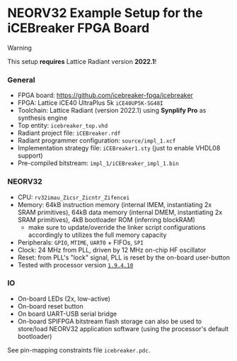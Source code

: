 # NEORV32 Example Setup for the iCEBreaker FPGA Board

> [!WARNING]
> This setup **requires** Lattice Radiant version **2022.1**!

### General

* FPGA board: https://github.com/icebreaker-fpga/icebreaker
* FPGA: Lattice iCE40 UltraPlus 5k `iCE40UP5K-SG48I`
* Toolchain: Lattice Radiant (version 2022.1) using **Synplify Pro** as synthesis engine
* Top entity: `icebreaker_top.vhd`
* Radiant project file: `iCEBreaker.rdf`
* Radiant programmer configuration: `source/impl_1.xcf`
* Implementation strategy file: `iCEBreaker1.sty` (just to enable VHDL08 support)
* Pre-compiled bitstream: `impl_1/iCEBreaker_impl_1.bin`

### NEORV32

* CPU: `rv32imau_Zicsr_Zicntr_Zifencei`
* Memory: 64kB instruction memory (internal IMEM, instantiating 2x SRAM primitives), 64kB data memory (internal DMEM, instantiating 2x SRAM primitives), 4kB bootloader ROM (inferring blockRAM)
  * make sure to update/override the linker script configurations accordingly to utilizes the full memory capacity
* Peripherals: `GPIO`, `MTIME`, `UART0` + FIFOs, `SPI`
* Clock: 24 MHz from PLL, driven by 12 MHz on-chip HF oscillator
* Reset: from PLL's "lock" signal, PLL is reset by the on-board user-button
* Tested with processor version [`1.9.4.10`](https://github.com/stnolting/neorv32/blob/master/CHANGELOG.md)

### IO

* On-board LEDs (2x, low-active)
* On-board reset button
* On board UART-USB serial bridge
* On-board  SPIFPGA bitstream flash storage can also be used to store/load NEORV32 application software (using the processor's default bootloader)

See pin-mapping constraints file `icebreaker.pdc`.

